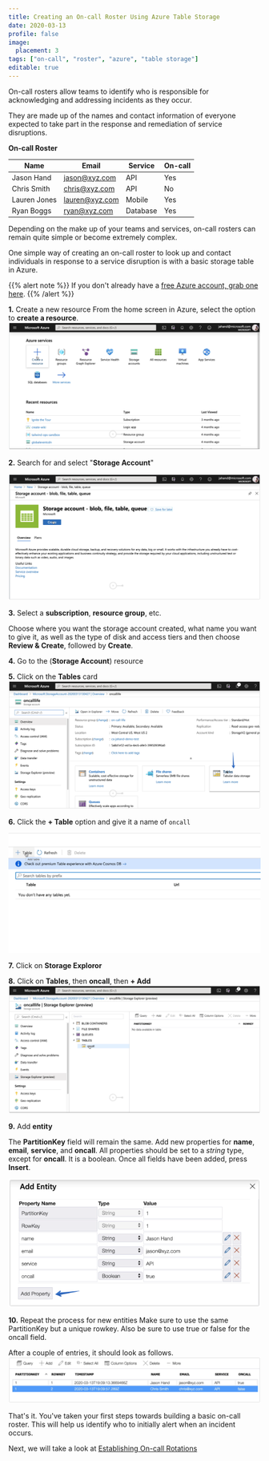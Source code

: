 ```yaml
---
title: Creating an On-call Roster Using Azure Table Storage
date: 2020-03-13
profile: false
image:
  placement: 3
tags: ["on-call", "roster", "azure", "table storage"]
editable: true
---
```


On-call rosters allow teams to identify who is responsible for acknowledging and addressing incidents as they occur.

They are made up of the names and contact information of everyone expected to take part in the response and remediation of service disruptions.

**On-call Roster**

|Name   |Email   |Service   |On-call   |
|---|---|---|---|
|Jason Hand   |jason@xyz.com   |API   |Yes   |
|Chris Smith   |chris@xyz.com   |API   |No   |
|Lauren Jones   |lauren@xyz.com   |Mobile   |Yes   |
|Ryan Boggs   |ryan@xyz.com   |Database   |Yes   |

Depending on the make up of your teams and services, on-call rosters can remain quite simple or become extremely complex.

One simple way of creating an on-call roster to look up and contact individuals in response to a service disruption is with a basic storage table in Azure.

{{% alert note %}}
If you don't already have a [free Azure account, grab one here](https://azure.microsoft.com/?wt.mc_id=oncalllife-blog-jahand).
{{% /alert %}}


**1.** Create a new resource
From the home screen in Azure, select the option to **create a resource**.
![](create-a-resource.png)

**2.** Search for and select "**Storage Account**"

![](create-storage-account.png)

**3.** Select a **subscription**, **resource group**, etc.

Choose where you want the storage account created, what name you want to give it, as well as the type of disk and access tiers and then choose **Review & Create**, followed by **Create**.

**4.** Go to the (**Storage Account**) resource

**5.** Click on the **Tables** card
![](click-on-tables-card.png)

**6.** Click the **+ Table** option and give it a name of `oncall`

![](create-on-call-table.gif)

**7.** Click on **Storage Exploror**

**8.** Click on **Tables**, then **oncall**, then **+ Add**
![](open-oncall-table.png)

**9.** Add **entity**

The **PartitionKey** field will remain the same. Add new properties for **name**, **email**, **service**, and **oncall**. All properties should be set to a *string* type, except for **oncall**. It is a boolean. Once all fields have been added, press **Insert**.

![](add-table-entity.png)

**10.** Repeat the process for new entities
Make sure to use the same PartitionKey but a unique rowkey. Also be sure to use true or false for the oncall field.

After a couple of entries, it should look as follows.
![](on-call-table-entries.png)

That's it. You've taken your first steps towards building a basic on-call roster. This will help us identify who to initially alert when an incident occurs.

Next, we will take a look at [Establishing On-call Rotations](/post/establishing-oncall-rotations/)